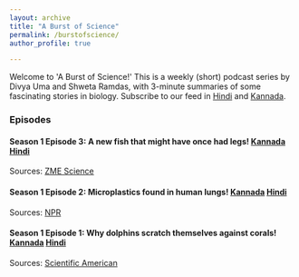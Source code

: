 ```yaml
---
layout: archive
title: "A Burst of Science"
permalink: /burstofscience/
author_profile: true

---
```


Welcome to 'A Burst of Science!' This is a weekly (short) podcast series by Divya Uma and Shweta Ramdas, with 3-minute summaries of some fascinating stories in biology. Subscribe to our feed in [Hindi](https://anchor.fm/shweta-ramdas) and [Kannada](https://anchor.fm/apubiology).


### Episodes
#### Season 1 Episode 3: A new fish that might have once had legs! [Kannada](https://anchor.fm/apu-biology/episodes/Episode-3--Fish-that-went-from-sea-to-land-and-back-to-sea-e1lssb5)  [Hindi](https://anchor.fm/shweta-ramdas/episodes/3-e1ltcrj)

Sources: [ZME Science](https://www.zmescience.com/science/fossil-friday-this-ancient-fish-moved-to-land-didnt-like-it-and-moved-back-into-the-sea)


#### Season 1 Episode 2: Microplastics found in human lungs! [Kannada](https://anchor.fm/apu-biology/episodes/Episode-2--Microplastics-e1m8n7f)  [Hindi](https://anchor.fm/shweta-ramdas/episodes/2-e1jgeb4)

Sources: [NPR](https://www.npr.org/2022/04/06/1091246691/microplastics-found-in-human-lungs)

#### Season 1 Episode 1: Why dolphins scratch themselves against corals! [Kannada](https://anchor.fm/apu-biology/episodes/Episode-1--Self-medication-by-dolphins-e1m8220)  [Hindi](https://anchor.fm/shweta-ramdas/episodes/1-e1m6qsm)

Sources: [Scientific American](https://www.scientificamerican.com/article/dolphins-rub-against-mucus-oozing-corals-to-soothe-skin/)
